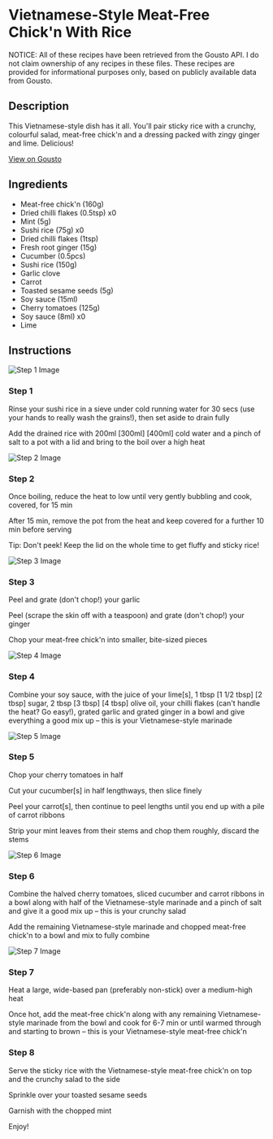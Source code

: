 # Vietnamese-Style Meat-Free Chick'n With Rice

NOTICE: All of these recipes have been retrieved from the Gousto API. I do not claim ownership of any recipes in these files. These recipes are provided for informational purposes only, based on publicly available data from Gousto.

## Description

This Vietnamese-style dish has it all. You'll pair sticky rice with a crunchy, colourful salad, meat-free chick'n and a dressing packed with zingy ginger and lime. Delicious!  

[View on Gousto](https://www.gousto.co.uk/recipes/cookbook/vietnamese-style-meat-free-chicken-with-sticky-rice-and-salad)

## Ingredients

- Meat-free chick'n (160g)
- Dried chilli flakes (0.5tsp) x0
- Mint (5g)
- Sushi rice (75g) x0
- Dried chilli flakes (1tsp)
- Fresh root ginger (15g)
- Cucumber (0.5pcs)
- Sushi rice (150g)
- Garlic clove
- Carrot
- Toasted sesame seeds (5g)
- Soy sauce (15ml)
- Cherry tomatoes (125g)
- Soy sauce (8ml) x0
- Lime

## Instructions

![Step 1 Image](https://production-media.gousto.co.uk/cms/recipe-step-image/step-1-1654009301249-x200.jpg)

### Step 1

Rinse your sushi rice in a sieve under cold running water for 30 secs (use your hands to really wash the grains!), then set aside to drain fully

Add the drained rice with 200ml <span class="text-purple">[300ml]<span class="text-danger"> </span>[400ml] </span>cold water and a pinch of salt to a pot with a lid and bring to the boil over a high heat

![Step 2 Image](https://production-media.gousto.co.uk/cms/recipe-step-image/step-2-1654009309743-x200.jpg)

### Step 2

Once boiling, reduce the heat to low until very gently bubbling and cook, covered, for 15 min

After 15 min, remove the pot from the heat and keep covered for a further 10 min before serving

Tip: Don't peek! Keep the lid on the whole time to get fluffy and sticky rice!

![Step 3 Image](https://production-media.gousto.co.uk/cms/recipe-step-image/step-3-1654009314488-x200.jpg)

### Step 3

Peel and grate (don't chop!) your garlic

Peel (scrape the skin off with a teaspoon) and grate (don't chop!) your ginger

Chop your meat-free chick'n into smaller, bite-sized pieces

![Step 4 Image](https://production-media.gousto.co.uk/cms/recipe-step-image/step-4-1654009321261-x200.jpeg)

### Step 4

Combine your soy sauce, with the juice of your lime[s], 1 tbsp <span class="text-purple">[1 1/2 tbsp]</span> <span class="text-danger">[2 tbsp]</span> sugar, 2 tbsp <span class="text-purple">[3 tbsp]</span> <span class="text-danger">[4 tbsp] </span>olive oil, your chilli flakes (can't handle the heat? Go easy!), grated garlic and grated ginger in a bowl and give everything a good mix up – this is your Vietnamese-style marinade

![Step 5 Image](https://production-media.gousto.co.uk/cms/recipe-step-image/step-5-1654009326028-x200.jpeg)

### Step 5

Chop your cherry tomatoes in half 

Cut your cucumber[s] in half lengthways, then slice finely

Peel your carrot[s], then continue to peel lengths until you end up with a pile of carrot ribbons

Strip your mint leaves from their stems and chop them roughly, discard the stems

![Step 6 Image](https://production-media.gousto.co.uk/cms/recipe-step-image/step-6-1654009331274-x200.jpeg)

### Step 6

Combine the halved cherry tomatoes, sliced cucumber and carrot ribbons in a bowl along with half of the Vietnamese-style marinade and a pinch of salt and give it a good mix up – this is your crunchy salad

Add the remaining Vietnamese-style marinade and chopped meat-free chick'n to a bowl and mix to fully combine

![Step 7 Image](https://production-media.gousto.co.uk/cms/recipe-step-image/step-7-1654009338328-x200.jpg)

### Step 7

Heat a large, wide-based pan (preferably non-stick) over a medium-high heat

Once hot, add the meat-free chick'n along with any remaining Vietnamese-style marinade from the bowl and cook for 6-7 min or until warmed through and starting to brown – this is your Vietnamese-style meat-free chick'n

### Step 8

Serve the sticky rice with the Vietnamese-style meat-free chick'n on top and the crunchy salad to the side

Sprinkle over your toasted sesame seeds

Garnish with the chopped mint

Enjoy!

